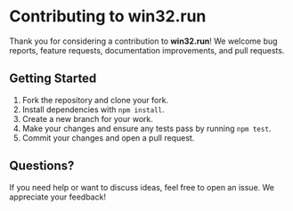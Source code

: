 # Contributing to win32.run

Thank you for considering a contribution to **win32.run**! We welcome bug reports, feature requests, documentation improvements, and pull requests.

## Getting Started

1. Fork the repository and clone your fork.
2. Install dependencies with `npm install`.
3. Create a new branch for your work.
4. Make your changes and ensure any tests pass by running `npm test`.
5. Commit your changes and open a pull request.

## Questions?

If you need help or want to discuss ideas, feel free to open an issue. We appreciate your feedback!
